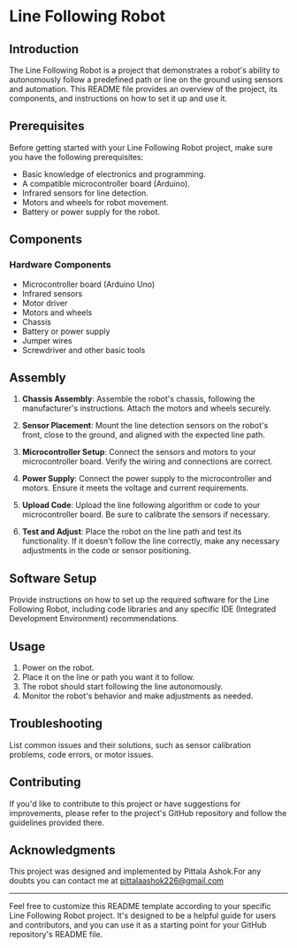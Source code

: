 # Line Following Robot

## Introduction

The Line Following Robot is a project that demonstrates a robot's ability to autonomously follow a predefined path or line on the ground using sensors and automation. This README file provides an overview of the project, its components, and instructions on how to set it up and use it.

## Prerequisites

Before getting started with your Line Following Robot project, make sure you have the following prerequisites:

- Basic knowledge of electronics and programming.
- A compatible microcontroller board (Arduino).
- Infrared sensors for line detection.
- Motors and wheels for robot movement.
- Battery or power supply for the robot.

## Components

### Hardware Components

- Microcontroller board (Arduino Uno)
- Infrared sensors
- Motor driver
- Motors and wheels
- Chassis
- Battery or power supply
- Jumper wires
- Screwdriver and other basic tools

## Assembly

1. **Chassis Assembly**: Assemble the robot's chassis, following the manufacturer's instructions. Attach the motors and wheels securely.

2. **Sensor Placement**: Mount the line detection sensors on the robot's front, close to the ground, and aligned with the expected line path.

3. **Microcontroller Setup**: Connect the sensors and motors to your microcontroller board. Verify the wiring and connections are correct.

4. **Power Supply**: Connect the power supply to the microcontroller and motors. Ensure it meets the voltage and current requirements.

5. **Upload Code**: Upload the line following algorithm or code to your microcontroller board. Be sure to calibrate the sensors if necessary.

6. **Test and Adjust**: Place the robot on the line path and test its functionality. If it doesn't follow the line correctly, make any necessary adjustments in the code or sensor positioning.

## Software Setup

Provide instructions on how to set up the required software for the Line Following Robot, including code libraries and any specific IDE (Integrated Development Environment) recommendations.

## Usage

1. Power on the robot.
2. Place it on the line or path you want it to follow.
3. The robot should start following the line autonomously.
4. Monitor the robot's behavior and make adjustments as needed.

## Troubleshooting

List common issues and their solutions, such as sensor calibration problems, code errors, or motor issues.

## Contributing

If you'd like to contribute to this project or have suggestions for improvements, please refer to the project's GitHub repository and follow the guidelines provided there.

## Acknowledgments

This project was designed and implemented by Pittala Ashok.For any doubts you can contact me at pittalaashok226@gmail.com

---

Feel free to customize this README template according to your specific Line Following Robot project. It's designed to be a helpful guide for users and contributors, and you can use it as a starting point for your GitHub repository's README file.
